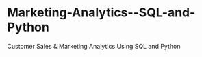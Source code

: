 # Marketing-Analytics--SQL-and-Python
Customer Sales &amp; Marketing Analytics Using SQL and Python
